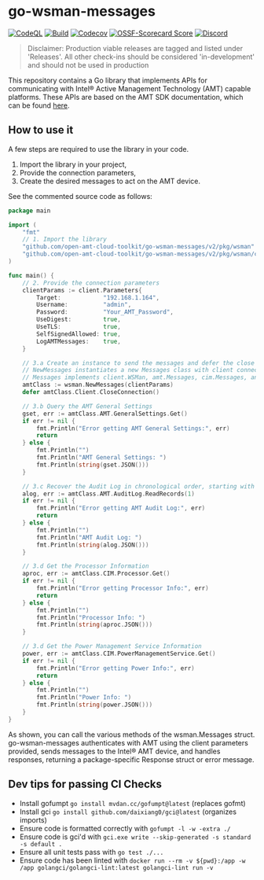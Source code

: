 # go-wsman-messages

[![CodeQL](https://img.shields.io/github/actions/workflow/status/open-amt-cloud-toolkit/go-wsman-messages/codeql-analysis.yml?style=for-the-badge&label=CodeQL&logo=github)](https://github.com/open-amt-cloud-toolkit/go-wsman-messages/actions/workflows/codeql-analysis.yml)
[![Build](https://img.shields.io/github/actions/workflow/status/open-amt-cloud-toolkit/go-wsman-messages/ci.yml?style=for-the-badge&logo=github)](https://github.com/open-amt-cloud-toolkit/go-wsman-messages/actions/workflows/ci.yml)
[![Codecov](https://img.shields.io/codecov/c/github/open-amt-cloud-toolkit/go-wsman-messages?style=for-the-badge&logo=codecov)](https://app.codecov.io/gh/open-amt-cloud-toolkit/go-wsman-messages)
[![OSSF-Scorecard Score](https://img.shields.io/ossf-scorecard/github.com/open-amt-cloud-toolkit/go-wsman-messages?style=for-the-badge&label=OSSF%20Score)](https://api.securityscorecards.dev/projects/github.com/open-amt-cloud-toolkit/go-wsman-messages)
[![Discord](https://img.shields.io/discord/1063200098680582154?style=for-the-badge&label=Discord&logo=discord&logoColor=white&labelColor=%235865F2&link=https%3A%2F%2Fdiscord.gg%2FDKHeUNEWVH)](https://discord.gg/DKHeUNEWVH)

> Disclaimer: Production viable releases are tagged and listed under 'Releases'.  All other check-ins should be considered 'in-development' and should not be used in production

This repository contains a Go library that implements APIs for communicating with Intel® Active Management Technology (AMT) capable platforms. These APIs are based on the AMT SDK documentation, which can be found [here](https://www.intel.com/content/www/us/en/developer/tools/active-management-technology-sdk/overview.html).

## How to use it

A few steps are required to use the library in your code.

1. Import the library in your project,
1. Provide the connection parameters,
1. Create the desired messages to act on the AMT device.

See the commented source code as follows:

``` go
package main

import (
    "fmt"
    // 1. Import the library
    "github.com/open-amt-cloud-toolkit/go-wsman-messages/v2/pkg/wsman"
    "github.com/open-amt-cloud-toolkit/go-wsman-messages/v2/pkg/wsman/client"
)

func main() {
    // 2. Provide the connection parameters
    clientParams := client.Parameters{
        Target:            "192.168.1.164",
        Username:          "admin",          
        Password:          "Your_AMT_Password",
        UseDigest:         true,
        UseTLS:            true,
        SelfSignedAllowed: true,
        LogAMTMessages:    true,
    }

    // 3.a Create an instance to send the messages and defer the close of the connection.
    // NewMessages instantiates a new Messages class with client connection parameters.
    // Messages implements client.WSMan, amt.Messages, cim.Messages, and ips.Messages.
    amtClass := wsman.NewMessages(clientParams)
    defer amtClass.Client.CloseConnection()

    // 3.b Query the AMT General Settings
    gset, err := amtClass.AMT.GeneralSettings.Get()
    if err != nil {
        fmt.Println("Error getting AMT General Settings:", err)
        return
    } else {
        fmt.Println("")
        fmt.Println("AMT General Settings: ")
        fmt.Println(string(gset.JSON()))
    }

    // 3.c Recover the Audit Log in chronological order, starting with the oldest one (i.e., 1)
    alog, err := amtClass.AMT.AuditLog.ReadRecords(1)
    if err != nil {
        fmt.Println("Error getting AMT Audit Log:", err)
        return
    } else {
        fmt.Println("")
        fmt.Println("AMT Audit Log: ")
        fmt.Println(string(alog.JSON()))
    }

    // 3.d Get the Processor Information
    aproc, err := amtClass.CIM.Processor.Get()
    if err != nil {
        fmt.Println("Error getting Processor Info:", err)
        return
    } else {
        fmt.Println("")
        fmt.Println("Processor Info: ")
        fmt.Println(string(aproc.JSON()))
    }

    // 3.d Get the Power Management Service Information
    power, err := amtClass.CIM.PowerManagementService.Get()
    if err != nil {
        fmt.Println("Error getting Power Info:", err)
        return
    } else {
        fmt.Println("")
        fmt.Println("Power Info: ")
        fmt.Println(string(power.JSON()))
    }
}
```

As shown, you can call the various methods of the wsman.Messages struct. go-wsman-messages authenticates with AMT using the client parameters provided, sends messages to the Intel® AMT device, and handles responses, returning a package-specific Response struct or error message.

## Dev tips for passing CI Checks

- Install gofumpt `go install mvdan.cc/gofumpt@latest` (replaces gofmt)
- Install gci `go install github.com/daixiang0/gci@latest` (organizes imports)
- Ensure code is formatted correctly with `gofumpt -l -w -extra ./`
- Ensure code is gci'd with `gci.exe write --skip-generated -s standard -s default .`
- Ensure all unit tests pass with `go test ./...`
- Ensure code has been linted with `docker run --rm -v ${pwd}:/app -w /app golangci/golangci-lint:latest golangci-lint run -v`
